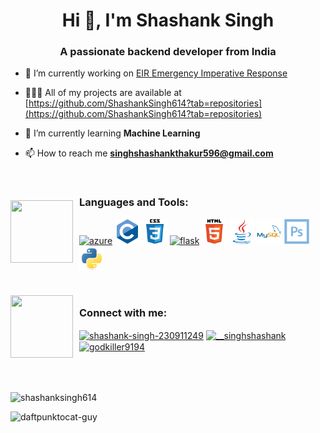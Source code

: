 <h1 align="center">Hi 👋, I'm Shashank Singh</h1>
<h3 align="center">A passionate backend developer from India</h3>

- 🔭 I’m currently working on [EIR Emergency Imperative Response](https://github.com/ShashankSingh614/EIR-Emergency-Imperative-Response-)
  
- 🧑🏻‍💻 All of my projects are available at [https://github.com/ShashankSingh614?tab=repositories](https://github.com/ShashankSingh614?tab=repositories)

- 🌱 I’m currently learning **Machine Learning**

- 📫 How to reach me **singhshashankthakur596@gmail.com**
<br>
<div style="display: flex; align-items: center;">
  <img align="left" width="100" height="100" src="https://octodex.github.com/images/baracktocat.jpg">
  <div style="margin-left: 10px;">
    <h3>Languages and Tools:</h3>
    <p>
      <a href="https://azure.microsoft.com/en-in/" target="_blank" rel="noreferrer"><img src="https://www.vectorlogo.zone/logos/microsoft_azure/microsoft_azure-icon.svg" alt="azure" width="40" height="40"/></a>
      <a href="https://www.cprogramming.com/" target="_blank" rel="noreferrer"><img src="https://raw.githubusercontent.com/devicons/devicon/master/icons/c/c-original.svg" alt="c" width="40" height="40"/></a>
      <a href="https://www.w3schools.com/css/" target="_blank" rel="noreferrer"><img src="https://raw.githubusercontent.com/devicons/devicon/master/icons/css3/css3-original-wordmark.svg" alt="css3" width="40" height="40"/></a>
      <a href="https://flask.palletsprojects.com/" target="_blank" rel="noreferrer"><img src="https://www.vectorlogo.zone/logos/pocoo_flask/pocoo_flask-icon.svg" alt="flask" width="40" height="40"/></a>
      <a href="https://www.w3.org/html/" target="_blank" rel="noreferrer"><img src="https://raw.githubusercontent.com/devicons/devicon/master/icons/html5/html5-original-wordmark.svg" alt="html5" width="40" height="40"/></a>
      <a href="https://www.java.com" target="_blank" rel="noreferrer"><img src="https://raw.githubusercontent.com/devicons/devicon/master/icons/java/java-original.svg" alt="java" width="40" height="40"/></a>
      <a href="https://www.mysql.com/" target="_blank" rel="noreferrer"><img src="https://raw.githubusercontent.com/devicons/devicon/master/icons/mysql/mysql-original-wordmark.svg" alt="mysql" width="40" height="40"/></a>
      <a href="https://www.photoshop.com/en" target="_blank" rel="noreferrer"><img src="https://raw.githubusercontent.com/devicons/devicon/master/icons/photoshop/photoshop-line.svg" alt="photoshop" width="40" height="40"/></a>
      <a href="https://www.python.org" target="_blank" rel="noreferrer"><img src="https://raw.githubusercontent.com/devicons/devicon/master/icons/python/python-original.svg" alt="python" width="40" height="40"/></a>
    </p>
  </div>
</div>
<br>

<div style="display: flex; align-items: center;">
  <img align="left" width="100" height="100" src="https://i.pinimg.com/originals/73/ed/50/73ed50d9bfde8459aa2407f561224508.png">
  <div style="margin-left: 10px;">
    <h3 align="left">Connect with me:</h3>
    <p align="left">
      <a href="https://linkedin.com/in/shashank-singh-230911249" target="blank"><img align="center" src="https://raw.githubusercontent.com/rahuldkjain/github-profile-readme-generator/master/src/images/icons/Social/linked-in-alt.svg" alt="shashank-singh-230911249" height="30" width="40" /></a>
      <a href="https://instagram.com/__singhshashank" target="blank"><img align="center" src="https://raw.githubusercontent.com/rahuldkjain/github-profile-readme-generator/master/src/images/icons/Social/instagram.svg" alt="__singhshashank" height="30" width="40" /></a>
      <a href="https://discord.gg/godkiller9194" target="blank"><img align="center" src="https://raw.githubusercontent.com/rahuldkjain/github-profile-readme-generator/master/src/images/icons/Social/discord.svg" alt="godkiller9194" height="30" width="40" /></a>
    </p>
  </div>
</div>
<br>
<br>
<p><img align="center" src="https://github-readme-stats.vercel.app/api/top-langs?username=shashanksingh614&show_icons=true&locale=en&layout=compact" alt="shashanksingh614" /></p>

![daftpunktocat-guy](https://github.com/ShashankSingh614/ShashankSingh614/assets/118711840/c52f80f7-1f10-4122-ba28-9bfad310bb7a)
